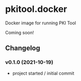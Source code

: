 # pkitool.docker
Docker image for running PKI Tool

Coming soon!

## Changelog

### v0.1.0 (2021-10-19)
* project started / initial commit